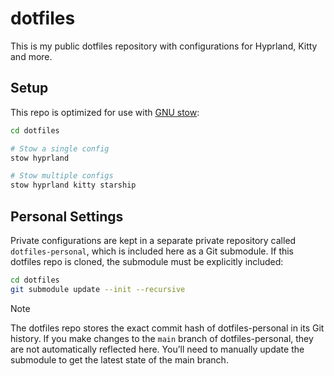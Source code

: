 # dotfiles

This is my public dotfiles repository with configurations for Hyprland, Kitty and more.

## Setup

This repo is optimized for use with [GNU stow](https://www.gnu.org/software/stow/):

```bash
cd dotfiles

# Stow a single config
stow hyprland

# Stow multiple configs
stow hyprland kitty starship
```

## Personal Settings

Private configurations are kept in a separate private repository called `dotfiles-personal`, which is included here as a Git submodule. If this dotfiles repo is cloned, the submodule must be explicitly included:

```bash
cd dotfiles
git submodule update --init --recursive
```

> [!note]
> The dotfiles repo stores the exact commit hash of dotfiles-personal in its Git history. If you make changes to the `main` branch of dotfiles-personal, they are not automatically reflected here. You’ll need to manually update the submodule to get the latest state of the main branch.

